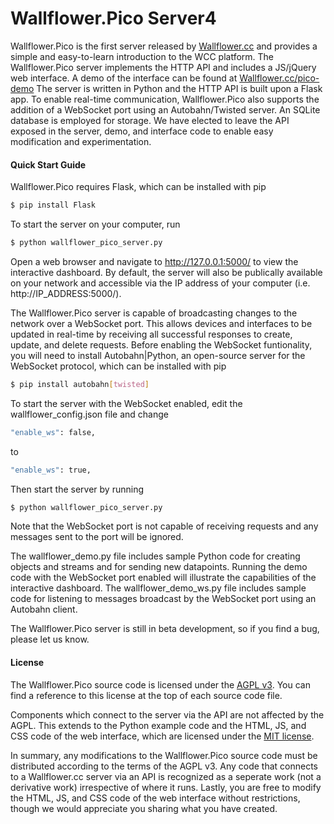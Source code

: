 # Wallflower.Pico Server4

Wallflower.Pico is the first server released by [Wallflower.cc][wcc] and provides a simple and easy-to-learn introduction to the WCC platform. The Wallflower.Pico server implements the HTTP API and includes a JS/jQuery web interface. A demo of the interface can be found at [Wallflower.cc/pico-demo][wccdemo] The server is written in Python and the HTTP API is built upon a Flask app. To enable real-time communication, Wallflower.Pico also supports the addition of a WebSocket port using an Autobahn/Twisted server. An SQLite database is employed for storage. We have elected to leave the API exposed in the server, demo, and interface code to enable easy modification and experimentation.

#### Quick Start Guide

Wallflower.Pico requires Flask, which can be installed with pip
```sh
$ pip install Flask
```
To start the server on your computer, run
```sh
$ python wallflower_pico_server.py
```
Open a web browser and navigate to http://127.0.0.1:5000/ to view the interactive dashboard. By default, the server will also be publically available on your network and accessible via the IP address of your computer (i.e. http://IP_ADDRESS:5000/).

The Wallflower.Pico server is capable of broadcasting changes to the network over a WebSocket port. This allows devices and interfaces to be updated in real-time by receiving all successful responses to create, update, and delete requests. Before enabling the WebSocket funtionality, you will need to install Autobahn|Python, an open-source server for the WebSocket protocol, which can be installed with pip
```sh
$ pip install autobahn[twisted]
```
To start the server with the WebSocket enabled, edit the wallflower_config.json file and change
```sh
"enable_ws": false,
```
to
```sh
"enable_ws": true,
```
Then start the server by running
```sh
$ python wallflower_pico_server.py
```
Note that the WebSocket port is not capable of receiving requests and any messages sent to the port will be ignored.

The wallflower_demo.py file includes sample Python code for creating objects and streams and for sending new datapoints. Running the demo code with the WebSocket port enabled will illustrate the capabilities of the interactive dashboard. The wallflower_demo_ws.py file includes sample code for listening to messages broadcast by the WebSocket port using an Autobahn client.

The Wallflower.Pico server is still in beta development, so if you find a bug, please let us know.

#### License

The Wallflower.Pico source code is licensed under the [AGPL v3][agpl]. You can find a reference to this license at the top of each source code file.

Components which connect to the server via the API are not affected by the AGPL. This extends to the Python example code and the HTML, JS, and CSS code of the web interface, which are licensed under the [MIT license][mit].

In summary, any modifications to the Wallflower.Pico source code must be distributed according to the terms of the AGPL v3. Any code that connects to a Wallflower.cc server via an API is recognized as a seperate work (not a derivative work) irrespective of where it runs. Lastly, you are free to modify the HTML, JS, and CSS code of the web interface without restrictions, though we would appreciate you sharing what you have created.


[wcc]: <http://wallflower.cc>
[wccdemo]: <http://wallflower.cc/pico-demo>
[mit]: <https://opensource.org/licenses/MIT>
[agpl]: <https://opensource.org/licenses/AGPL-3.0>
